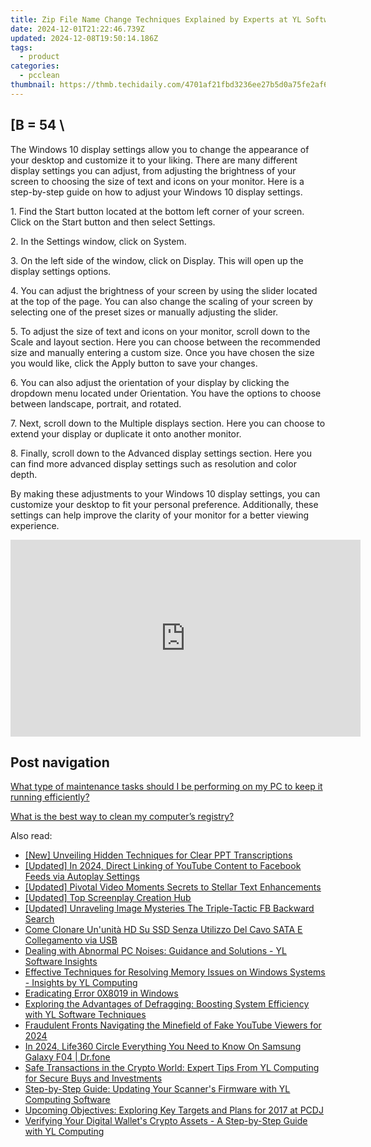 ```yaml
---
title: Zip File Name Change Techniques Explained by Experts at YL Software
date: 2024-12-01T21:22:46.739Z
updated: 2024-12-08T19:50:14.186Z
tags:
  - product
categories:
  - pcclean
thumbnail: https://thmb.techidaily.com/4701af21fbd3236ee27b5d0a75fe2af600bece4b4b8021497e0ee7ed3f0b2671.jpg
---
```


## \[B = 54 \

The Windows 10 display settings allow you to change the appearance of your desktop and customize it to your liking. There are many different display settings you can adjust, from adjusting the brightness of your screen to choosing the size of text and icons on your monitor. Here is a step-by-step guide on how to adjust your Windows 10 display settings. 

1\. Find the Start button located at the bottom left corner of your screen. Click on the Start button and then select Settings.

2\. In the Settings window, click on System.

3\. On the left side of the window, click on Display. This will open up the display settings options. 

4\. You can adjust the brightness of your screen by using the slider located at the top of the page. You can also change the scaling of your screen by selecting one of the preset sizes or manually adjusting the slider.

5\. To adjust the size of text and icons on your monitor, scroll down to the Scale and layout section. Here you can choose between the recommended size and manually entering a custom size. Once you have chosen the size you would like, click the Apply button to save your changes.

6\. You can also adjust the orientation of your display by clicking the dropdown menu located under Orientation. You have the options to choose between landscape, portrait, and rotated.

7\. Next, scroll down to the Multiple displays section. Here you can choose to extend your display or duplicate it onto another monitor.

8\. Finally, scroll down to the Advanced display settings section. Here you can find more advanced display settings such as resolution and color depth. 

By making these adjustments to your Windows 10 display settings, you can customize your desktop to fit your personal preference. Additionally, these settings can help improve the clarity of your monitor for a better viewing experience.

<!-- affiliate ads begin -->
<iframe width="560" height="315" src="https://www.youtube.com/embed/DBMTAJBx-X4?si=sje5pFJXiHzJJGbP" title="YouTube video player" frameborder="0" allow="accelerometer; autoplay; clipboard-write; encrypted-media; gyroscope; picture-in-picture; web-share" referrerpolicy="strict-origin-when-cross-origin" allowfullscreen></iframe>
<!-- affiliate ads end -->

## Post navigation

[What type of maintenance tasks should I be performing on my PC to keep it running efficiently?](https://tools.techidaily.com/pcclean/products/)

[What is the best way to clean my computer’s registry?](https://tools.techidaily.com/pcclean/products/)

<ins class="adsbygoogle"
     style="display:block"
     data-ad-format="autorelaxed"
     data-ad-client="ca-pub-7571918770474297"
     data-ad-slot="1223367746"></ins>

<ins class="adsbygoogle"
     style="display:block"
     data-ad-client="ca-pub-7571918770474297"
     data-ad-slot="8358498916"
     data-ad-format="auto"
     data-full-width-responsive="true"></ins>

<span class="atpl-alsoreadstyle">Also read:</span>
<div><ul>
<li><a href="https://on-screen-recording.techidaily.com/new-unveiling-hidden-techniques-for-clear-ppt-transcriptions/"><u>[New] Unveiling Hidden Techniques for Clear PPT Transcriptions</u></a></li>
<li><a href="https://facebook-video-content.techidaily.com/updated-in-2024-direct-linking-of-youtube-content-to-facebook-feeds-via-autoplay-settings/"><u>[Updated] In 2024, Direct Linking of YouTube Content to Facebook Feeds via Autoplay Settings</u></a></li>
<li><a href="https://article-files.techidaily.com/updated-pivotal-video-moments-secrets-to-stellar-text-enhancements/"><u>[Updated] Pivotal Video Moments Secrets to Stellar Text Enhancements</u></a></li>
<li><a href="https://some-guidance.techidaily.com/updated-top-screenplay-creation-hub/"><u>[Updated] Top Screenplay Creation Hub</u></a></li>
<li><a href="https://facebook-clips.techidaily.com/updated-unraveling-image-mysteries-the-triple-tactic-fb-backward-search/"><u>[Updated] Unraveling Image Mysteries The Triple-Tactic FB Backward Search</u></a></li>
<li><a href="https://win-data.techidaily.com/come-clonare-ununita-hd-su-ssd-senza-utilizzo-del-cavo-sata-e-collegamento-via-usb/"><u>Come Clonare Un'unità HD Su SSD Senza Utilizzo Del Cavo SATA E Collegamento via USB</u></a></li>
<li><a href="https://win-cloud.techidaily.com/dealing-with-abnormal-pc-noises-guidance-and-solutions-yl-software-insights/"><u>Dealing with Abnormal PC Noises: Guidance and Solutions - YL Software Insights</u></a></li>
<li><a href="https://win-cloud.techidaily.com/effective-techniques-for-resolving-memory-issues-on-windows-systems-insights-by-yl-computing/"><u>Effective Techniques for Resolving Memory Issues on Windows Systems - Insights by YL Computing</u></a></li>
<li><a href="https://win11-tips.techidaily.com/eradicating-error-0x8019-in-windows/"><u>Eradicating Error 0X8019 in Windows</u></a></li>
<li><a href="https://win-cloud.techidaily.com/exploring-the-advantages-of-defragging-boosting-system-efficiency-with-yl-software-techniques/"><u>Exploring the Advantages of Defragging: Boosting System Efficiency with YL Software Techniques</u></a></li>
<li><a href="https://youtube-help.techidaily.com/fraudulent-fronts-navigating-the-minefield-of-fake-youtube-viewers-for-2024/"><u>Fraudulent Fronts Navigating the Minefield of Fake YouTube Viewers for 2024</u></a></li>
<li><a href="https://phone-solutions.techidaily.com/in-2024-life360-circle-everything-you-need-to-know-on-samsung-galaxy-f04-drfone-by-drfone-virtual-android/"><u>In 2024, Life360 Circle Everything You Need to Know On Samsung Galaxy F04 | Dr.fone</u></a></li>
<li><a href="https://win-cloud.techidaily.com/safe-transactions-in-the-crypto-world-expert-tips-from-yl-computing-for-secure-buys-and-investments/"><u>Safe Transactions in the Crypto World: Expert Tips From YL Computing for Secure Buys and Investments</u></a></li>
<li><a href="https://win-cloud.techidaily.com/step-by-step-guide-updating-your-scanners-firmware-with-yl-computing-software/"><u>Step-by-Step Guide: Updating Your Scanner's Firmware with YL Computing Software</u></a></li>
<li><a href="https://win-cloud.techidaily.com/upcoming-objectives-exploring-key-targets-and-plans-for-2017-at-pcdj/"><u>Upcoming Objectives: Exploring Key Targets and Plans for 2017 at PCDJ</u></a></li>
<li><a href="https://win-cloud.techidaily.com/verifying-your-digital-wallets-crypto-assets-a-step-by-step-guide-with-yl-computing/"><u>Verifying Your Digital Wallet's Crypto Assets - A Step-by-Step Guide with YL Computing</u></a></li>
</ul></div>

